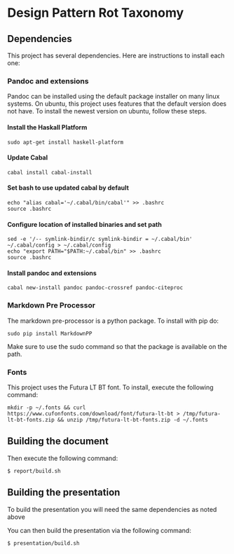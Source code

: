 # Design Pattern Rot Taxonomy

## Dependencies

This project has several dependencies. Here are instructions to install each one:

### Pandoc and extensions

Pandoc can be installed using the default package installer on many linux systems. On ubuntu,
this project uses features that the default version does not have. To install the newest version on ubuntu,
follow these steps.

#### Install the Haskall Platform

    sudo apt-get install haskell-platform

#### Update Cabal

    cabal install cabal-install

#### Set bash to use updated cabal by default

    echo "alias cabal='~/.cabal/bin/cabal'" >> .bashrc
    source .bashrc

#### Configure location of installed binaries and set path

    sed -e '/-- symlink-bindir/c symlink-bindir = ~/.cabal/bin' ~/.cabal/config > ~/.cabal/config
    echo "export PATH="$PATH:~/.cabal/bin" >> .bashrc
    source .bashrc

#### Install pandoc and extensions

    cabal new-install pandoc pandoc-crossref pandoc-citeproc

### Markdown Pre Processor

The markdown pre-processor is a python package. To install with pip do:

    sudo pip install MarkdownPP

Make sure to use the sudo command so that the package is available on the path.

### Fonts

This project uses the Futura LT BT font. To install, execute the following command:

    mkdir -p ~/.fonts && curl https://www.cufonfonts.com/download/font/futura-lt-bt > /tmp/futura-lt-bt-fonts.zip && unzip /tmp/futura-lt-bt-fonts.zip -d ~/.fonts

## Building the document

Then execute the following command:

```
$ report/build.sh
```

## Building the presentation

To build the presentation you will need the same dependencies as noted above

You can then build the presentation via the following command:

```
$ presentation/build.sh
```
